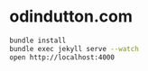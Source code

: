# odindutton.com

``` sh
bundle install
bundle exec jekyll serve --watch
open http://localhost:4000
```
